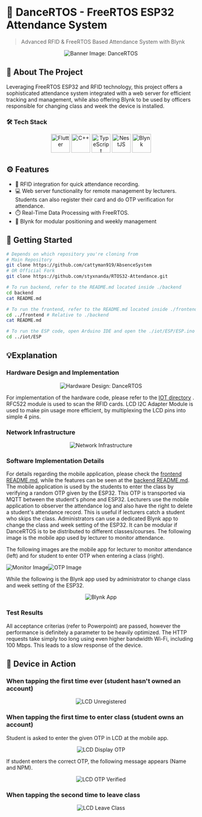 # 🚀 DanceRTOS - FreeRTOS ESP32 Attendance System

> Advanced RFID & FreeRTOS Based Attendance System with Blynk

<div align="center">
  <img src="others/images/Banner DanceRTOS.png" alt="Banner Image: DanceRTOS"/>
</div>

## 🌟 About The Project

Leveraging FreeRTOS ESP32 and RFID technology, this project offers a sophisticated attendance system integrated with a web server for efficient tracking and management, while also offering Blynk to be used by officers responsible for changing class and week the device is installed.

### 🛠️ Tech Stack

<div align="center">
  <img src="https://user-images.githubusercontent.com/25181517/186150365-da1eccce-6201-487c-8649-45e9e99435fd.png" alt="Flutter" width="50"/>
  <img src="https://user-images.githubusercontent.com/25181517/192106073-90fffafe-3562-4ff9-a37e-c77a2da0ff58.png" alt="C++" width="50"/>
  <img src="https://user-images.githubusercontent.com/25181517/183890598-19a0ac2d-e88a-4005-a8df-1ee36782fde1.png" alt="TypeScript" width="50"/>
  <img src="https://github.com/marwin1991/profile-technology-icons/assets/136815194/519bfaf3-c242-431e-a269-876979f05574" alt="NestJS" width="50"/>
  <img src="https://avatars.githubusercontent.com/u/11541426?v=4" alt="Blynk" width="50"/>
</div>

## ⚙️ Features

- 📡 RFID integration for quick attendance recording.
- 💻 Web server functionality for remote management by lecturers. Students can also register their card and do OTP verification for attendance.
- ⏱️ Real-Time Data Processing with FreeRTOS.
- 📱 Blynk for modular positioning and weekly management

## 🚀 Getting Started

```bash
# Depends on which repository you're cloning from
# Main Repository
git clone https://github.com/cattyman919/AbsenceSystem
# OR Official Fork
git clone https://github.com/styxnanda/RTOS32-Attendance.git

# To run backend, refer to the README.md located inside ./backend
cd backend
cat README.md

# To run the frontend, refer to the README.md located inside ./frontend
cd ../frontend # Relative to ./backend
cat README.md

# To run the ESP code, open Arduino IDE and open the ./iot/ESP/ESP.ino file
cd ../iot/ESP
```

## 💡Explanation
### Hardware Design and Implementation
<div align="center">
  <img src="others/images/Hardware Implementation.png" alt="Hardware Design: DanceRTOS"/>
</div>

For implementation of the hardware code, please refer to the [IOT directory](./iot/) . RFC522 module is used to scan the RFID cards. LCD I2C Adapter Module is used to make pin usage more efficient, by multiplexing the LCD pins into simple 4 pins.

### Network Infrastructure
<div align="center">
  <img src="others/images/Network Scenario.png" alt="Network Infrastructure"/>
</div>

### Software Implementation Details
For details regarding the mobile application, please check the [frontend README.md](./frontend/README.md), while the features can be seen at the [backend README.md](./backend/README.md). The mobile application is used by the students to enter the class by verifying a random OTP given by the ESP32. This OTP is transported via MQTT between the student's phone and ESP32. Lecturers use the mobile application to observer the attendance log and also have the right to delete a student's attendance record. This is useful if lecturers catch a student who skips the class. Administrators can use a dedicated Blynk app to change the class and week setting of the ESP32. It can be modular if DanceRTOS is to be distributed to different classes/courses. The following image is the mobile app used by lecturer to monitor attendance.

The following images are the mobile app for lecturer to monitor attendance (left) and for student to enter OTP when entering a class (right).

<div align="center" style="display: flex">
  <img src="others/images/App1.png" alt="Monitor Image"/>
  <img src="others/images/App2.png" alt="OTP Image"/>
</div>

While the following is the Blynk app used by administrator to change class and week setting of the ESP32.

<div align="center">
  <img src="others/images/Blynk1.png" alt="Blynk App">
</div>

### Test Results
All acceptance criterias (refer to Powerpoint) are passed, however the performance is definitely a parameter to be heavily optimized. The HTTP requests take simply too long using even higher bandwidth Wi-Fi, including 100 Mbps. This leads to a slow response of the device.

## 📸 Device in Action

### When tapping the first time ever (student hasn't owned an account)

<div align="center">
  <img src="others/images/LCD First Ever Tap.png" alt="LCD Unregistered">
</div>

### When tapping the first time to enter class (student owns an account)
Student is asked to enter the given OTP in LCD at the mobile app.
<div align="center">
  <img src="others/images/LCD-OTP.png" alt="LCD Display OTP">
</div>

If student enters the correct OTP, the following message appears (Name and NPM).

<div align="center">
  <img src="others/images/LCD-OTP-Verified.png" alt="LCD OTP Verified">
</div>

### When tapping the second time to leave class
<div align="center">
  <img src="others/images/LCD-Leave.png" alt="LCD Leave Class">
</div>